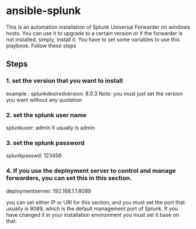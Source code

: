 # ansible-splunk

This is an automation installation of Splunk Universal Forwarder on windows hosts. You can use it to upgrade to a certain version or if the forwarder is not installed, simply, install it.
You have to set some variables to use this playbook. Follow these steps

## Steps

### 1. set the version that you want to install
example : 
splunkdesiredversion: 8.0.3
Note: you must just set the version you want without any quotation

### 2. set the splunk user name 
splunkuser: admin
It usually is admin

### 3. set the splunk password
splunkpasswd: 123456

### 4. If you use the deployment server to control and manage forwarders, you can set this in this section.
deploymentserver: 192.168.1.1:8089

you can set either IP or URI for this section, and you must set the port that usually is 8089, which is the default management port of Splunk. If you have changed it in your installation environment you must set it base on that.
